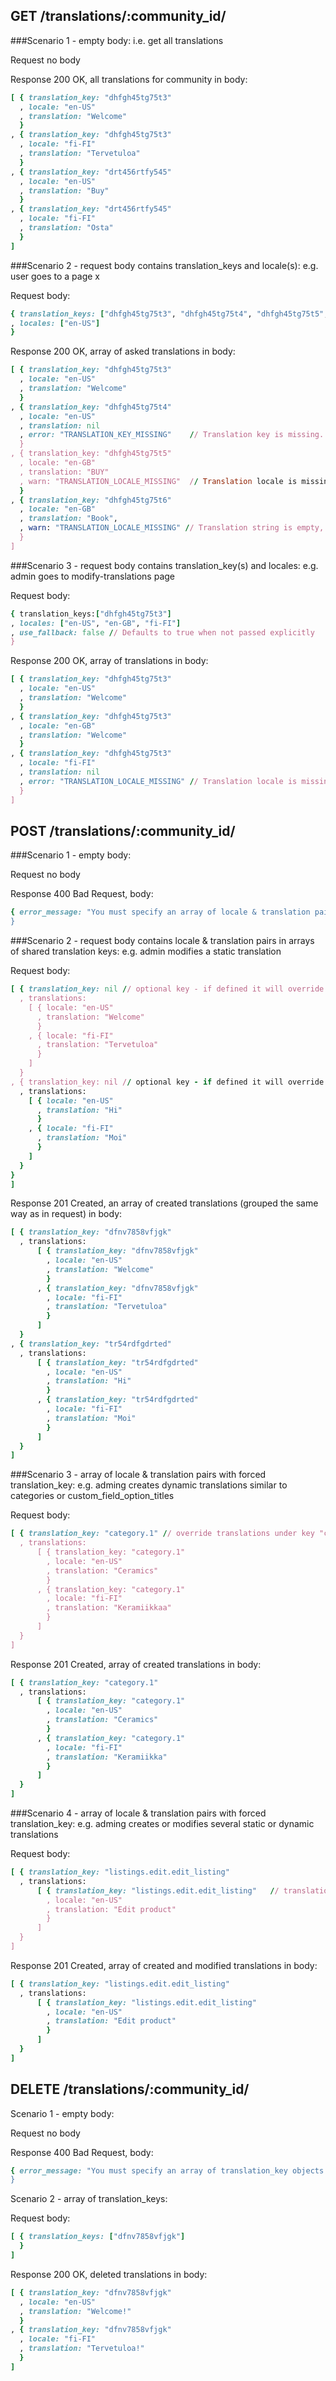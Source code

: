 ## GET /translations/:community_id/

###Scenario 1 - empty body:
i.e. get all translations

Request no body

Response 200 OK, all translations for community in body:

```ruby
[ { translation_key: "dhfgh45tg75t3"
  , locale: "en-US"
  , translation: "Welcome"
  }
, { translation_key: "dhfgh45tg75t3"
  , locale: "fi-FI"
  , translation: "Tervetuloa"
  }
, { translation_key: "drt456rtfy545"
  , locale: "en-US"
  , translation: "Buy"
  }
, { translation_key: "drt456rtfy545"
  , locale: "fi-FI"
  , translation: "Osta"
  }
]
```


###Scenario 2 - request body contains translation_keys and locale(s):
e.g. user goes to a page x

Request body:
```ruby
{ translation_keys: ["dhfgh45tg75t3", "dhfgh45tg75t4", "dhfgh45tg75t5", "dhfgh45tg75t6"]
, locales: ["en-US"]
}
```

Response 200 OK, array of asked translations in body:
```ruby
[ { translation_key: "dhfgh45tg75t3"
  , locale: "en-US"
  , translation: "Welcome"
  }
, { translation_key: "dhfgh45tg75t4"
  , locale: "en-US"
  , translation: nil
  , error: "TRANSLATION_KEY_MISSING"    // Translation key is missing.
  }
, { translation_key: "dhfgh45tg75t5"
  , locale: "en-GB"
  , translation: "BUY"
  , warn: "TRANSLATION_LOCALE_MISSING"  // Translation locale is missing, using fallback
  }
, { translation_key: "dhfgh45tg75t6"
  , locale: "en-GB"
  , translation: "Book",
  , warn: "TRANSLATION_LOCALE_MISSING" // Translation string is empty, using fallback
  }
]
```


###Scenario 3 - request body contains translation_key(s) and locales:
e.g. admin goes to modify-translations page

Request body:
```ruby
{ translation_keys:["dhfgh45tg75t3"]
, locales: ["en-US", "en-GB", "fi-FI"]
, use_fallback: false // Defaults to true when not passed explicitly
}
```

Response 200 OK, array of translations in body:
```ruby
[ { translation_key: "dhfgh45tg75t3"
  , locale: "en-US"
  , translation: "Welcome"
  }
, { translation_key: "dhfgh45tg75t3"
  , locale: "en-GB"
  , translation: "Welcome"
  }
, { translation_key: "dhfgh45tg75t3"
  , locale: "fi-FI"
  , translation: nil
  , error: "TRANSLATION_LOCALE_MISSING" // Translation locale is missing
  }
]
```



## POST /translations/:community_id/

###Scenario 1 - empty body:

Request no body

Response 400 Bad Request, body:
```ruby
{ error_message: "You must specify an array of locale & translation pairs in your request. e.g. '[{locale: "en-US", translation: "hello"}, {locale: "fi-FI", translation: "Moi"}]'
}
```

###Scenario 2 - request body contains locale & translation pairs in arrays of shared translation keys:
e.g. admin modifies a static translation

Request body:
```ruby
[ { translation_key: nil // optional key - if defined it will override previous translations
  , translations:
    [ { locale: "en-US"
      , translation: "Welcome"
      }
    , { locale: "fi-FI"
      , translation: "Tervetuloa"
      }
    ]
  }
, { translation_key: nil // optional key - if defined it will override previous translations
  , translations:
    [ { locale: "en-US"
      , translation: "Hi"
      }
    , { locale: "fi-FI"
      , translation: "Moi"
      }
    ]
  }
}
]
```

Response 201 Created, an array of created translations (grouped the same way as in request) in body:
```ruby
[ { translation_key: "dfnv7858vfjgk"
  , translations:
      [ { translation_key: "dfnv7858vfjgk"
        , locale: "en-US"
        , translation: "Welcome"
        }
      , { translation_key: "dfnv7858vfjgk"
        , locale: "fi-FI"
        , translation: "Tervetuloa"
        }
      ]
  }
, { translation_key: "tr54rdfgdrted"
  , translations:
      [ { translation_key: "tr54rdfgdrted"
        , locale: "en-US"
        , translation: "Hi"
        }
      , { translation_key: "tr54rdfgdrted"
        , locale: "fi-FI"
        , translation: "Moi"
        }
      ]
  }
]
```

###Scenario 3 - array of locale & translation pairs with forced translation_key:
e.g. adming creates dynamic translations similar to categories or custom_field_option_titles

Request body:
```ruby
[ { translation_key: "category.1" // override translations under key "category.1"
  , translations:
      [ { translation_key: "category.1"
        , locale: "en-US"
        , translation: "Ceramics"
        }
      , { translation_key: "category.1"
        , locale: "fi-FI"
        , translation: "Keramiikkaa"
        }
      ]
  }
]
```

Response 201 Created, array of created translations in body:
```ruby
[ { translation_key: "category.1"
  , translations:
      [ { translation_key: "category.1"
        , locale: "en-US"
        , translation: "Ceramics"
        }
      , { translation_key: "category.1"
        , locale: "fi-FI"
        , translation: "Keramiikka"
        }
      ]
  }
]
```

###Scenario 4 - array of locale & translation pairs with forced translation_key:
e.g. adming creates or modifies several static or dynamic translations

Request body:
```ruby
[ { translation_key: "listings.edit.edit_listing"
  , translations:
      [ { translation_key: "listings.edit.edit_listing"   // translation key exists already e.g. "Edit listing"
        , locale: "en-US"
        , translation: "Edit product"
        }
      ]
  }
]
```

Response 201 Created, array of created and modified translations in body:
```ruby
[ { translation_key: "listings.edit.edit_listing"
  , translations:
      [ { translation_key: "listings.edit.edit_listing"
        , locale: "en-US"
        , translation: "Edit product"
        }
      ]
  }
]
```


## DELETE /translations/:community_id/

Scenario 1 - empty body:

Request no body

Response 400 Bad Request, body:
```ruby
{ error_message: "You must specify an array of translation_key objects. e.g. '[{translation_key: "dfnv7858vfjgk"}, {translation_key: "dfnv7858vfjgk"}]'
}
```

Scenario 2 - array of translation_keys:

Request body:
```ruby
[ { translation_keys: ["dfnv7858vfjgk"]
  }
]
```
Response 200 OK, deleted translations in body:

```ruby
[ { translation_key: "dfnv7858vfjgk"
  , locale: "en-US"
  , translation: "Welcome!"
  }
, { translation_key: "dfnv7858vfjgk"
  , locale: "fi-FI"
  , translation: "Tervetuloa!"
  }
]
```
